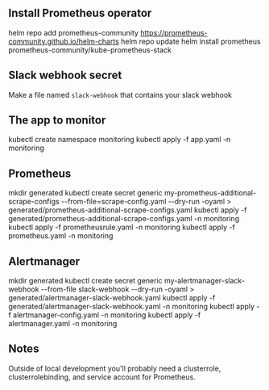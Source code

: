 ## Install Prometheus operator
helm repo add prometheus-community https://prometheus-community.github.io/helm-charts
helm repo update
helm install prometheus prometheus-community/kube-prometheus-stack

## Slack webhook secret
Make a file named `slack-webhook` that contains your slack webhook

## The app to monitor
kubectl create namespace monitoring
kubectl apply -f app.yaml -n monitoring

## Prometheus
mkdir generated
kubectl create secret generic my-prometheus-additional-scrape-configs --from-file=scrape-config.yaml --dry-run -oyaml > generated/prometheus-additional-scrape-configs.yaml
kubectl apply -f generated/prometheus-additional-scrape-configs.yaml -n monitoring
kubectl apply -f prometheusrule.yaml -n monitoring
kubectl apply -f prometheus.yaml -n monitoring

## Alertmanager
mkdir generated
kubectl create secret generic my-alertmanager-slack-webhook --from-file slack-webhook --dry-run -oyaml > generated/alertmanager-slack-webhook.yaml
kubectl apply -f generated/alertmanager-slack-webhook.yaml -n monitoring
kubectl apply -f alertmanager-config.yaml -n monitoring
kubectl apply -f alertmanager.yaml -n monitoring

## Notes
Outside of local development you'll probably need a clusterrole, clusterrolebinding, and service account for Prometheus. 